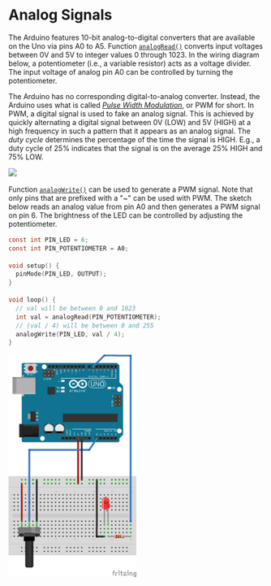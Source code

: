 # Analog Signals

The Arduino features 10-bit analog-to-digital converters that are available on the Uno via pins A0 to
A5. Function
<a href="https://www.arduino.cc/en/Reference/AnalogRead">`analogRead()`</a>
converts input voltages between 0V and 5V to integer values 0 through 1023. In the wiring diagram below, a
potentiometer (i.e., a variable resistor) acts as a voltage divider. The input voltage of analog
pin A0 can be controlled by turning the potentiometer.

The Arduino has no corresponding digital-to-analog converter. Instead, the Arduino uses what is called
<a href="https://www.arduino.cc/en/Tutorial/PWM">_Pulse Width Modulation_</a>, or PWM for short.
In PWM, a digital signal is used to fake an analog signal. This is achieved by quickly alternating
a digital signal between 0V (LOW) and 5V (HIGH) at a high frequency in such a pattern that it appears
as an analog signal. The _duty cycle_ determines the percentage of the time the signal is HIGH. E.g.,
a duty cycle of 25% indicates that the signal is on the average 25% HIGH and 75% LOW.

<img src="https://developer.android.com/things/images/pwm-duty.png" width="50%"/>

Function
<a href="https://www.arduino.cc/en/Reference/AnalogWrite">`analogWrite()`</a>
can be used to generate a PWM signal. Note that only pins that are prefixed with a "~" can be used
with PWM. The sketch below reads an analog value from pin A0 and then generates a PWM signal on pin 6.
The brightness of the LED can be controlled by adjusting the potentiometer.

```c
const int PIN_LED = 6;
const int PIN_POTENTIOMETER = A0;

void setup() {
  pinMode(PIN_LED, OUTPUT);
}

void loop() {
  // val will be between 0 and 1023
  int val = analogRead(PIN_POTENTIOMETER);
  // (val / 4) will be between 0 and 255
  analogWrite(PIN_LED, val / 4);
}
```

<img src="doc/ArduinoLEDPotentiometer_bb.png" width="50%"/>

